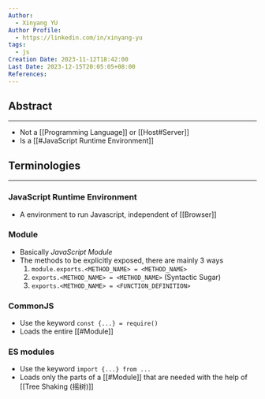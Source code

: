 ```yaml
---
Author:
  - Xinyang YU
Author Profile:
  - https://linkedin.com/in/xinyang-yu
tags:
  - js
Creation Date: 2023-11-12T18:42:00
Last Date: 2023-12-15T20:05:05+08:00
References: 
---
```

## Abstract
---
- Not a [[Programming Language]] or [[Host#Server]]
- Is a [[#JavaScript Runtime Environment]]



## Terminologies
---
### JavaScript Runtime Environment
- A environment to run Javascript, independent of [[Browser]]
### Module
- Basically *JavaScript Module*
- The methods to be explicitly exposed, there are mainly 3 ways
	1) `module.exports.<METHOD_NAME> = <METHOD_NAME>`
	2) `exports.<METHOD_NAME> = <METHOD_NAME>` (Syntactic Sugar)
	3) `exports.<METHOD_NAME> = <FUNCTION_DEFINITION>`
### CommonJS
- Use the keyword `const {...} = require()`
- Loads the entire [[#Module]]
### ES modules
- Use the keyword `import {...} from ...`
- Loads only the parts of a [[#Module]] that are needed with the help of [[Tree Shaking (摇树)]]